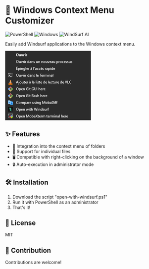 # 🚀 Windows Context Menu Customizer

![PowerShell](https://img.shields.io/badge/PowerShell-%235391FE.svg?style=for-the-badge&logo=powershell&logoColor=white)
![Windows](https://img.shields.io/badge/Windows-0078D6?style=for-the-badge&logo=windows&logoColor=white)
![WindSurf AI](https://img.shields.io/badge/WindSurf_AI-2D2D2D?style=for-the-badge)

Easily add Windsurf applications to the Windows context menu.

![Screenshot](./ws.png)

## ✨ Features

- 📁 Integration into the context menu of folders
- 📄 Support for individual files
- 🖥️ Compatible with right-clicking on the background of a window
- 🔒 Auto-execution in administrator mode

## 🛠️ Installation

1. Download the script "open-with-windsurf.ps1"
2. Run it with PowerShell as an administrator
3. That's it!

## 📜 License

MIT

## 🤝 Contribution

Contributions are welcome!
